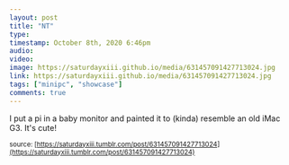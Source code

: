```yaml
---
layout: post
title: "NT"
type: 
timestamp: October 8th, 2020 6:46pm
audio: 
video: 
image: https://saturdayxiii.github.io/media/631457091427713024.jpg
link: https://saturdayxiii.github.io/media/631457091427713024.jpg
tags: ["minipc", "showcase"]
comments: true
---
```


I put a pi in a baby monitor and painted it to (kinda) resemble an old iMac G3. It's cute!



<small>source: [https://saturdayxiii.tumblr.com/post/631457091427713024](https://saturdayxiii.tumblr.com/post/631457091427713024)</small>